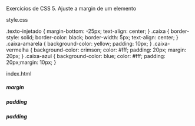 Exercícios de CSS
5. Ajuste a margin de um elemento

style.css

.texto-injetado {
margin-bottom: -25px;
text-align: center;
}
.caixa {
border-style: solid;
border-color: black;
border-width: 5px;
text-align: center;
}
.caixa-amarela {
background-color: yellow;
padding: 10px;
}
.caixa-vermelha {
background-color: crimson;
color: #fff;
padding: 20px;
margin: 20px;
}
.caixa-azul {
background-color: blue;
color: #fff;
padding: 20px;margin: 10px;
}

index.html

<h5 class="texto-injetado">margin</h5>
<div class="caixa caixa-amarela">
<h5 class="caixa caixa-vermelha">padding</h5>
<h5 class="caixa caixa-azul">padding</h5>
</div>